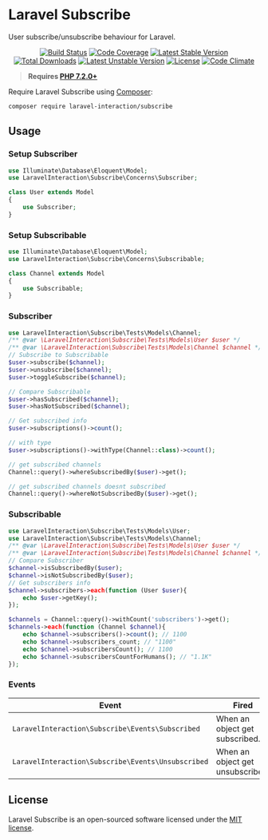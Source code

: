 # Laravel Subscribe

User subscribe/unsubscribe behaviour for Laravel.

<p align="center">
<a href="https://github.com/laravel-interaction/subscribe/actions"><img src="https://github.com/laravel-interaction/subscribe/workflows/tests/badge.svg" alt="Build Status"></a>
<a href="https://codecov.io/gh/laravel-interaction/subscribe"><img src="https://codecov.io/gh/laravel-interaction/subscribe/branch/master/graph/badge.svg" alt="Code Coverage" /></a>
<a href="https://packagist.org/packages/laravel-interaction/subscribe"><img src="https://poser.pugx.org/laravel-interaction/subscribe/v/stable.svg" alt="Latest Stable Version"></a>
<a href="https://packagist.org/packages/laravel-interaction/subscribe"><img src="https://poser.pugx.org/laravel-interaction/subscribe/downloads" alt="Total Downloads"></a>
<a href="https://packagist.org/packages/laravel-interaction/subscribe"><img src="https://poser.pugx.org/laravel-interaction/subscribe/v/unstable.svg" alt="Latest Unstable Version"></a>
<a href="https://packagist.org/packages/laravel-interaction/subscribe"><img src="https://poser.pugx.org/laravel-interaction/subscribe/license" alt="License"></a>
<a href="https://codeclimate.com/github/laravel-interaction/subscribe/maintainability"><img src="https://api.codeclimate.com/v1/badges/00926e0d1ffb6e36f097/maintainability" alt="Code Climate" /></a>
</p>

> **Requires [PHP 7.2.0+](https://php.net/releases/)**

Require Laravel Subscribe using [Composer](https://getcomposer.org):

```bash
composer require laravel-interaction/subscribe
```

## Usage

### Setup Subscriber

```php
use Illuminate\Database\Eloquent\Model;
use LaravelInteraction\Subscribe\Concerns\Subscriber;

class User extends Model
{
    use Subscriber;
}
```

### Setup Subscribable

```php
use Illuminate\Database\Eloquent\Model;
use LaravelInteraction\Subscribe\Concerns\Subscribable;

class Channel extends Model
{
    use Subscribable;
}
```

### Subscriber

```php
use LaravelInteraction\Subscribe\Tests\Models\Channel;
/** @var \LaravelInteraction\Subscribe\Tests\Models\User $user */
/** @var \LaravelInteraction\Subscribe\Tests\Models\Channel $channel */
// Subscribe to Subscribable
$user->subscribe($channel);
$user->unsubscribe($channel);
$user->toggleSubscribe($channel);

// Compare Subscribable
$user->hasSubscribed($channel);
$user->hasNotSubscribed($channel);

// Get subscribed info
$user->subscriptions()->count(); 

// with type
$user->subscriptions()->withType(Channel::class)->count(); 

// get subscribed channels
Channel::query()->whereSubscribedBy($user)->get();

// get subscribed channels doesnt subscribed
Channel::query()->whereNotSubscribedBy($user)->get();
```

### Subscribable

```php
use LaravelInteraction\Subscribe\Tests\Models\User;
use LaravelInteraction\Subscribe\Tests\Models\Channel;
/** @var \LaravelInteraction\Subscribe\Tests\Models\User $user */
/** @var \LaravelInteraction\Subscribe\Tests\Models\Channel $channel */
// Compare Subscriber
$channel->isSubscribedBy($user); 
$channel->isNotSubscribedBy($user);
// Get subscribers info
$channel->subscribers->each(function (User $user){
    echo $user->getKey();
});

$channels = Channel::query()->withCount('subscribers')->get();
$channels->each(function (Channel $channel){
    echo $channel->subscribers()->count(); // 1100
    echo $channel->subscribers_count; // "1100"
    echo $channel->subscribersCount(); // 1100
    echo $channel->subscribersCountForHumans(); // "1.1K"
});
```

### Events

| Event | Fired |
| --- | --- |
| `LaravelInteraction\Subscribe\Events\Subscribed` | When an object get subscribed. |
| `LaravelInteraction\Subscribe\Events\Unsubscribed` | When an object get unsubscribed. |

## License

Laravel Subscribe is an open-sourced software licensed under the [MIT license](LICENSE).
